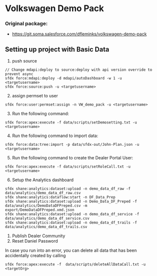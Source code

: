 # Volkswagen Demo Pack

### Original package:
- https://git.soma.salesforce.com/dfleminks/volkswagen-demo-pack

## Setting up project with Basic Data

1. push source
```
// Change mdapi:deploy to source:deploy with api version override to prevent async 
sfdx force:mdapi:deploy -d mdapi/autoDashboard -w 1 -u <targetusername>
sfdx force:source:push -u <targetusername>
```
2. assign permset to user
```
sfdx force:user:permset:assign -n VW_demo_pack -u <targetusername>
```
3. Run the following command:
```
sfdx force:apex:execute -f data/scripts/setDemosetting.txt -u <targetusername>
```
4. Run the following command to import data:
```
sfdx force:data:tree:import -p data/sfdx-out/John-Plan.json -u <targetusername>
```
5. Run the following command to create the Dealer Portal User:
```
sfdx force:apex:execute -f data/scripts/setRoleCall.txt -u <targetusername>
```
6. Setup the Analytics dashboard
```
sfdx shane:analytics:dataset:upload -n demo_data_df_raw -f data/analytics/demo_data_df_raw.csv
sfdx shane:analytics:dataflow:start -n DF_Data_Prep
sfdx shane:analytics:dataset:upload -n Demo_Data_DF_Preped -f data/analytics/DemoDataDFPreped.csv -m export/DemoDataDFPreped.xmd.json
sfdx shane:analytics:dataset:upload -n demo_data_df_service -f data/analytics/demo_data_df_service.csv
sfdx shane:analytics:dataset:upload -n demo_data_df_trails -f data/analytics/demo_data_df_trails.csv

```


1. Publish Dealer Community
2. Reset Daniel Password


In case you run into an error, you can delete all data that has been accidentally created by calling
```
sfdx force:apex:execute -f  data/scripts/deleteAllDataCall.txt -u <targetOrg>
```

